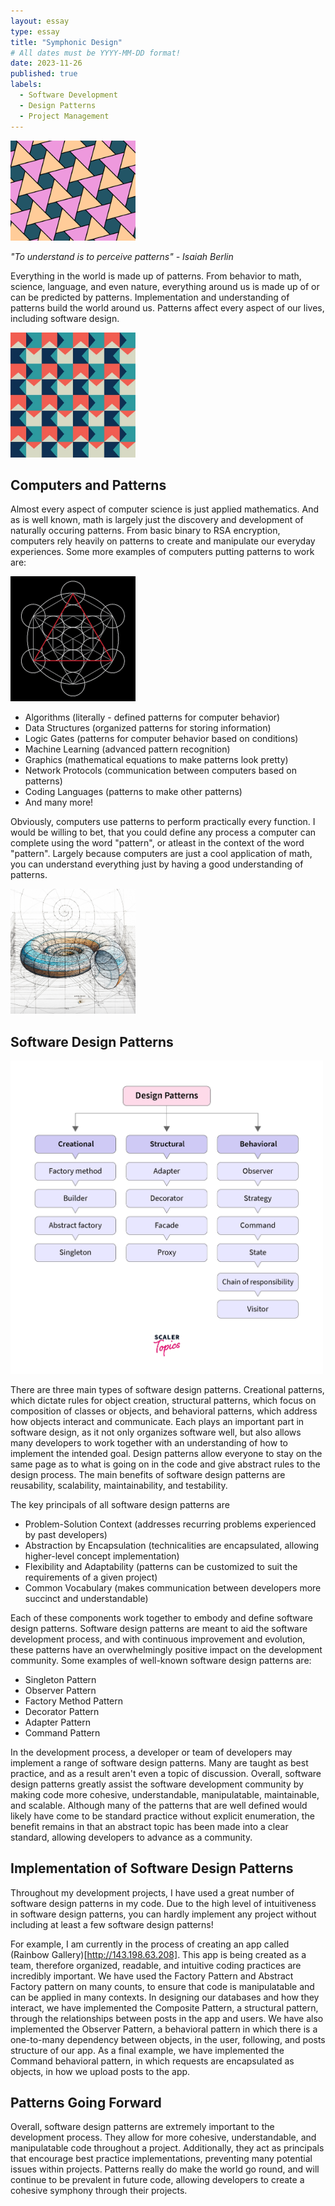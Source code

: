 ```yaml
---
layout: essay
type: essay
title: "Symphonic Design"
# All dates must be YYYY-MM-DD format!
date: 2023-11-26
published: true
labels:
  - Software Development 
  - Design Patterns
  - Project Management
---
```


<img width="200px" class="rounded float-start pe-4" src="../img/patterns/TriangleTesselation.png">

*"To understand is to perceive patterns" - Isaiah Berlin*

Everything in the world is made up of patterns. From behavior to math, science, language, and even nature, everything around us is made up of or can be predicted by patterns. Implementation and understanding of patterns build the world around us. Patterns affect every aspect of our lives, including software design. 

<img width="200px" class="rounded float-end pe-4" src="../img/patterns/squarish.jpeg">

## Computers and Patterns 

Almost every aspect of computer science is just applied mathematics. And as is well known, math is largely just the discovery and development of naturally occuring patterns. From basic binary to RSA encryption, computers rely heavily on patterns to create and manipulate our everyday experiences. Some more examples of computers putting patterns to work are: 

<img width="200px" class="rounded float-start pe-4" src="../img/patterns/mathDes-1.png">

* Algorithms (literally - defined patterns for computer behavior)
* Data Structures (organized patterns for storing information)
* Logic Gates (patterns for computer behavior based on conditions)
* Machine Learning (advanced pattern recognition)
* Graphics (mathematical equations to make patterns look pretty)
* Network Protocols (communication between computers based on patterns)
* Coding Languages (patterns to make other patterns)
* And many more!

Obviously, computers use patterns to perform practically every function. I would be willing to bet, that you could define any process a computer can complete using the word "pattern", or atleast in the context of the word "pattern". Largely because computers are just a cool application of math, you can understand everything just by having a good understanding of patterns. 

<img width="200px" class="rounded float-start pe-4" src="../img/patterns/mathDes-2.jpeg">


## Software Design Patterns 

<img width="500px" class="rounded float-end pe-4" src="../img/patterns/software-des-1.webp">

There are three main types of software design patterns. Creational patterns, which dictate rules for object creation, structural patterns, which focus on composition of classes or objects, and behavioral patterns, which address how objects interact and communicate. Each plays an important part in software design, as it not only organizes software well, but also allows many developers to work together with an understanding of how to implement the intended goal. Design patterns allow everyone to stay on the same page as to what is going on in the code and give abstract rules to the design process. The main benefits of software design patterns are reusability, scalability, maintainability, and testability. 

The key principals of all software design patterns are 

* Problem-Solution Context (addresses recurring problems experienced by past developers)
* Abstraction by Encapsulation (technicalities are encapsulated, allowing higher-level concept implementation)
* Flexibility and Adaptability (patterns can be customized to suit the requirements of a given project)
* Common Vocabulary (makes communication between developers more succinct and understandable)

Each of these components work together to embody and define software design patterns. Software design patterns are meant to aid the software development process, and with continuous improvement and evolution, these patterns have an overwhelmingly positive impact on the development community. Some examples of well-known software design patterns are: 

* Singleton Pattern
* Observer Pattern
* Factory Method Pattern
* Decorator Pattern
* Adapter Pattern
* Command Pattern

In the development process, a developer or team of developers may implement a range of software design patterns. Many are taught as best practice, and as a result aren't even a topic of discussion. Overall, software design patterns greatly assist the software development community by making code more cohesive, understandable, manipulatable, maintainable, and scalable. Although many of the patterns that are well defined would likely have come to be standard practice without explicit enumeration, the benefit remains in that an abstract topic has been made into a clear standard, allowing developers to advance as a community. 

## Implementation of Software Design Patterns 

Throughout my development projects, I have used a great number of software design patterns in my code. Due to the high level of intuitiveness in software design patterns, you can hardly implement any project without including at least a few software design patterns! 

For example, I am currently in the process of creating an app called (Rainbow Gallery)[http://143.198.63.208]. This app is being created as a team, therefore organized, readable, and intuitive coding practices are incredibly important. We have used the Factory Pattern and Abstract Factory pattern on many counts, to ensure that code is manipulatable and can be applied in many contexts. In designing our databases and how they interact, we have implemented the Composite Pattern, a structural pattern, through the relationships between posts in the app and users. We have also implemented the Observer Pattern, a behavioral pattern in which there is a one-to-many dependency between objects, in the user, following, and posts structure of our app. As a final example, we have implemented the Command behavioral pattern, in which requests are encapsulated as objects, in how we upload posts to the app. 


## Patterns Going Forward

Overall, software design patterns are extremely important to the development process. They allow for more cohesive, understandable, and manipulatable code throughout a project. Additionally, they act as principals that encourage best practice implementations, preventing many potential issues within projects. Patterns really do make the world go round, and will continue to be prevalent in future code, allowing developers to create a cohesive symphony through their projects.
